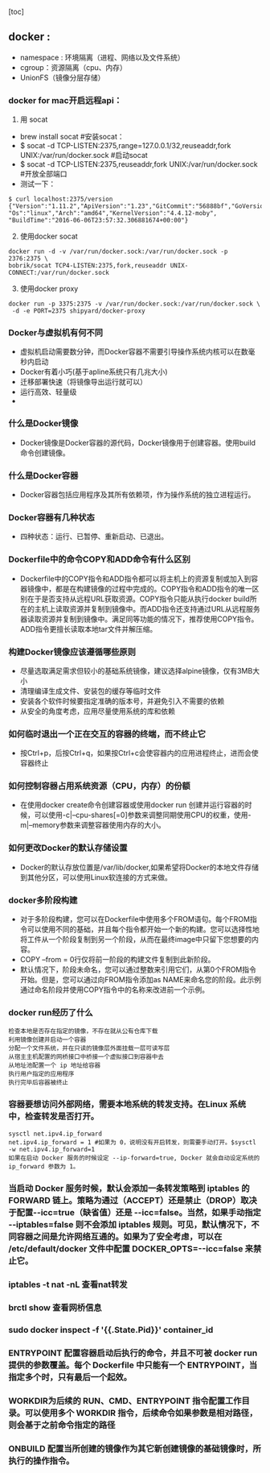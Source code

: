 [toc]

## docker : 
  - namespace : 环境隔离（进程、网络以及文件系统）
  - cgroup：资源隔离（cpu、内存）
  - UnionFS（镜像分层存储）


### docker for mac开启远程api：
 1. 用 socat

 - brew install socat #安装socat：
 - $ socat -d TCP-LISTEN:2375,range=127.0.0.1/32,reuseaddr,fork UNIX:/var/run/docker.sock #启动socat
 - $ socat -d TCP-LISTEN:2375,reuseaddr,fork UNIX:/var/run/docker.sock #开放全部端口
 - 测试一下：
 ```
 $ curl localhost:2375/version
{"Version":"1.11.2","ApiVersion":"1.23","GitCommit":"56888bf","GoVersion":"go1.5.4",
"Os":"linux","Arch":"amd64","KernelVersion":"4.4.12-moby",
"BuildTime":"2016-06-06T23:57:32.306881674+00:00"}
 ```
 2. 使用docker socat
 ```
 docker run -d -v /var/run/docker.sock:/var/run/docker.sock -p 2376:2375 \
 bobrik/socat TCP4-LISTEN:2375,fork,reuseaddr UNIX-CONNECT:/var/run/docker.sock
 ```
 3. 使用docker proxy
```
docker run -p 3375:2375 -v /var/run/docker.sock:/var/run/docker.sock \
 -d -e PORT=2375 shipyard/docker-proxy
```

### Docker与虚拟机有何不同
 - 虚拟机启动需要数分钟，而Docker容器不需要引导操作系统内核可以在数毫秒内启动
 - Docker有着小巧(基于apline系统只有几兆大小)
 - 迁移部署快速（将镜像导出运行就可以）
 - 运行高效、轻量级
 - 

 ### 什么是Docker镜像
  - Docker镜像是Docker容器的源代码，Docker镜像用于创建容器。使用build命令创建镜像。
  
 ### 什么是Docker容器
  - Docker容器包括应用程序及其所有依赖项，作为操作系统的独立进程运行。
  
 ### Docker容器有几种状态
  - 四种状态：运行、已暂停、重新启动、已退出。
 
 ### Dockerfile中的命令COPY和ADD命令有什么区别
  - Dockerfile中的COPY指令和ADD指令都可以将主机上的资源复制或加入到容器镜像中，都是在构建镜像的过程中完成的。COPY指令和ADD指令的唯一区别在于是否支持从远程URL获取资源。COPY指令只能从执行docker build所在的主机上读取资源并复制到镜像中。而ADD指令还支持通过URL从远程服务器读取资源并复制到镜像中。满足同等功能的情况下，推荐使用COPY指令。ADD指令更擅长读取本地tar文件并解压缩。

### 构建Docker镜像应该遵循哪些原则
 - 尽量选取满足需求但较小的基础系统镜像，建议选择alpine镜像，仅有3MB大小
 - 清理编译生成文件、安装包的缓存等临时文件
 - 安装各个软件时候要指定准确的版本号，并避免引入不需要的依赖
 - 从安全的角度考虑，应用尽量使用系统的库和依赖
 
### 如何临时退出一个正在交互的容器的终端，而不终止它
 - 按Ctrl+p，后按Ctrl+q，如果按Ctrl+c会使容器内的应用进程终止，进而会使容器终止

### 如何控制容器占用系统资源（CPU，内存）的份额
 - 在使用docker create命令创建容器或使用docker run 创建并运行容器的时候，可以使用-c|–cpu-shares[=0]参数来调整同期使用CPU的权重，使用-m|–memory参数来调整容器使用内存的大小。
 
### 如何更改Docker的默认存储设置
 - Docker的默认存放位置是/var/lib/docker,如果希望将Docker的本地文件存储到其他分区，可以使用Linux软连接的方式来做。
 
### docker多阶段构建
 - 对于多阶段构建，您可以在Dockerfile中使用多个FROM语句。每个FROM指令可以使用不同的基础，并且每个指令都开始一个新的构建。您可以选择性地将工件从一个阶段复制到另一个阶段，从而在最终image中只留下您想要的内容。
 - COPY –from = 0行仅将前一阶段的构建文件复制到此新阶段。
 - 默认情况下，阶段未命名，您可以通过整数来引用它们，从第0个FROM指令开始。但是，您可以通过向FROM指令添加as NAME来命名您的阶段。此示例通过命名阶段并使用COPY指令中的名称来改进前一个示例。
 
### docker run经历了什么
	检查本地是否存在指定的镜像，不存在就从公有仓库下载
	利用镜像创建并启动一个容器
	分配一个文件系统，并在只读的镜像层外面挂载一层可读写层
	从宿主主机配置的网桥接口中桥接一个虚拟接口到容器中去
	从地址池配置一个 ip 地址给容器
	执行用户指定的应用程序
	执行完毕后容器被终止

### 容器要想访问外部网络，需要本地系统的转发支持。在Linux 系统中，检查转发是否打开。
	sysctl net.ipv4.ip_forward
	net.ipv4.ip_forward = 1 #如果为 0，说明没有开启转发，则需要手动打开。$sysctl -w net.ipv4.ip_forward=1
	如果在启动 Docker 服务的时候设定 --ip-forward=true, Docker 就会自动设定系统的 ip_forward 参数为 1。

### 当启动 Docker 服务时候，默认会添加一条转发策略到 iptables 的 FORWARD 链上。策略为通过（ACCEPT）还是禁止（DROP）取决于配置--icc=true（缺省值）还是 --icc=false。当然，如果手动指定 --iptables=false 则不会添加 iptables 规则。可见，默认情况下，不同容器之间是允许网络互通的。如果为了安全考虑，可以在 /etc/default/docker 文件中配置 DOCKER_OPTS=--icc=false 来禁止它。

### iptables -t nat -nL 查看nat转发
### brctl show 查看网桥信息
### sudo docker inspect -f '{{.State.Pid}}' container_id
### ENTRYPOINT 配置容器启动后执行的命令，并且不可被 docker run 提供的参数覆盖。每个 Dockerfile 中只能有一个 ENTRYPOINT，当指定多个时，只有最后一个起效。

### WORKDIR为后续的 RUN、CMD、ENTRYPOINT 指令配置工作目录。可以使用多个 WORKDIR 指令，后续命令如果参数是相对路径，则会基于之前命令指定的路径

### ONBUILD 配置当所创建的镜像作为其它新创建镜像的基础镜像时，所执行的操作指令。

